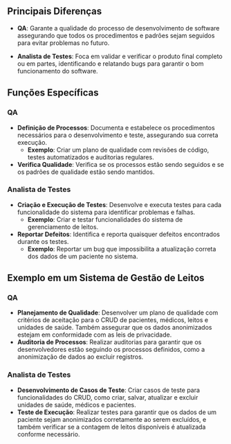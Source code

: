 
## Principais Diferenças

- **QA**: 
  Garante a qualidade do processo de desenvolvimento de software assegurando que todos os procedimentos e padrões sejam seguidos para evitar problemas no futuro.

- **Analista de Testes**: 
  Foca em validar e verificar o produto final completo ou em partes, identificando e relatando bugs para garantir o bom funcionamento do software.

## Funções Específicas
### QA
- **Definição de Processos**:
  Documenta e estabelece os procedimentos necessários para o desenvolvimento e teste, assegurando sua correta execução.
  - **Exemplo**: Criar um plano de qualidade com revisões de código, testes automatizados e auditorias regulares.
- **Verifica Qualidade**:
  Verifica se os processos estão sendo seguidos e se os padrões de qualidade estão sendo mantidos.
  
### Analista de Testes
- **Criação e Execução de Testes**:
  Desenvolve e executa testes para cada funcionalidade do sistema para identificar problemas e falhas.
  - **Exemplo**: Criar e testar funcionalidades do sistema de gerenciamento de leitos.
- **Reportar Defeitos**:
  Identifica e reporta quaisquer defeitos encontrados durante os testes.
  - **Exemplo**: Reportar um bug que impossibilita a atualização correta dos dados de um paciente no sistema.

## Exemplo em um Sistema de Gestão de Leitos
### QA
- **Planejamento de Qualidade**:
  Desenvolver um plano de qualidade com critérios de aceitação para o CRUD de pacientes, médicos, leitos e unidades de saúde. Também assegurar que os dados anonimizados estejam em conformidade com as leis de privacidade.
- **Auditoria de Processos**:
  Realizar auditorias para garantir que os desenvolvedores estão seguindo os processos definidos, como a anonimização de dados ao excluir registros.

### Analista de Testes
- **Desenvolvimento de Casos de Teste**:
  Criar casos de teste para funcionalidades do CRUD, como criar, salvar, atualizar e excluir unidades de saúde, médicos e pacientes.
- **Teste de Execução**:
  Realizar testes para garantir que os dados de um paciente sejam anonimizados corretamente ao serem excluídos, e também verificar se a contagem de leitos disponíveis é atualizada conforme necessário.
